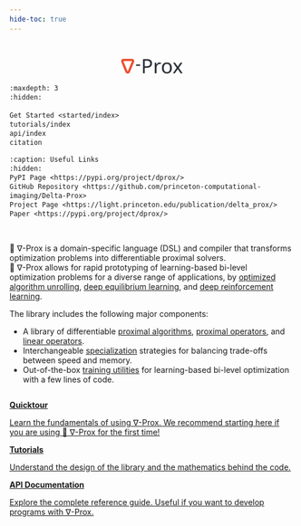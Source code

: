 ```yaml
---
hide-toc: true
---
```


<!-- # Welcome to ∇-Prox -->
<br/>
<p align="center">
<a href="https://light.princeton.edu/publication/delta_prox/">
    <img src="_static/logo.svg" alt="" width="22%">
</a> 
</p>


```{toctree}
:maxdepth: 3
:hidden: 

Get Started <started/index>
tutorials/index
api/index
citation
```


```{toctree}
:caption: Useful Links
:hidden:
PyPI Page <https://pypi.org/project/dprox/>
GitHub Repository <https://github.com/princeton-computational-imaging/Delta-Prox>
Project Page <https://light.princeton.edu/publication/delta_prox/>
Paper <https://pypi.org/project/dprox/>
```

<br/>

🎉  ∇-Prox is a domain-specific language (DSL) and compiler that transforms optimization problems into differentiable proximal solvers. 
<br/>
🎉  ∇-Prox allows for rapid prototyping of learning-based bi-level optimization problems for a diverse range of applications, by [optimized algorithm unrolling](https://pypi.org/project/dprox/), [deep equilibrium learning](https://pypi.org/project/dprox/), and [deep reinforcement learning](https://pypi.org/project/dprox/). 

The library includes the following major components:

- A library of differentiable [proximal algorithms](https://pypi.org/project/dprox/), [proximal operators](https://pypi.org/project/dprox/), and [linear operators](https://pypi.org/project/dprox/).
- Interchangeable [specialization](https://pypi.org/project/dprox/) strategies for balancing trade-offs between speed and memory.
- Out-of-the-box [training utilities](https://pypi.org/project/dprox/) for learning-based bi-level optimization with a few lines of code.

```{nbgallery}
```

<div class="toctree-wrapper compound">
<div class="nbsphinx-gallery">
<a class="reference internal" href="started/quicktour.html">
  <b>Quicktour</b>
  <p style="color:var(--color-content-foreground)">Learn the fundamentals of using ∇-Prox. We recommend starting here if you are using 🎉 ∇-Prox for the first time! </p>
</a>
<a class="reference internal" href="tutorials/index.html">
  <b>Tutorials</b>
  <p style="color:var(--color-content-foreground)">Understand the design of the library and the mathematics behind the code. </p>
</a>
<a class="reference internal" href="api/index.html">
  <b>API Documentation</b>
  <p style="color:var(--color-content-foreground)">Explore the complete reference guide. Useful if you want to develop programs with ∇-Prox. </p>
</a>
</div>
</div>